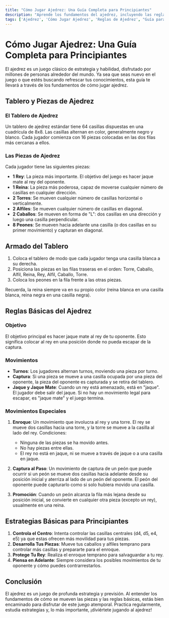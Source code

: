 ```yaml
---
title: "Cómo Jugar Ajedrez: Una Guía Completa para Principiantes"
description: "Aprende los fundamentos del ajedrez, incluyendo las reglas, cómo se mueve cada pieza y estrategias para principiantes. Comienza tu viaje para convertirte en un maestro del ajedrez hoy."
tags: ['Ajedrez', 'Cómo Jugar Ajedrez', 'Reglas de Ajedrez', "Guía para Principiantes de Ajedrez"]
---
```


# Cómo Jugar Ajedrez: Una Guía Completa para Principiantes

El ajedrez es un juego clásico de estrategia y habilidad, disfrutado por millones de personas alrededor del mundo. Ya sea que seas nuevo en el juego o que estés buscando refrescar tus conocimientos, esta guía te llevará a través de los fundamentos de cómo jugar ajedrez.

## Tablero y Piezas de Ajedrez

### El Tablero de Ajedrez
Un tablero de ajedrez estándar tiene 64 casillas dispuestas en una cuadrícula de 8x8. Las casillas alternan en color, generalmente negro y blanco. Cada jugador comienza con 16 piezas colocadas en las dos filas más cercanas a ellos.

### Las Piezas de Ajedrez
Cada jugador tiene las siguientes piezas:
- **1 Rey**: La pieza más importante. El objetivo del juego es hacer jaque mate al rey del oponente.
- **1 Reina**: La pieza más poderosa, capaz de moverse cualquier número de casillas en cualquier dirección.
- **2 Torres**: Se mueven cualquier número de casillas horizontal o verticalmente.
- **2 Alfiles**: Se mueven cualquier número de casillas en diagonal.
- **2 Caballos**: Se mueven en forma de "L": dos casillas en una dirección y luego una casilla perpendicular.
- **8 Peones**: Se mueven hacia adelante una casilla (o dos casillas en su primer movimiento) y capturan en diagonal.

## Armado del Tablero
1. Coloca el tablero de modo que cada jugador tenga una casilla blanca a su derecha.
2. Posiciona las piezas en las filas traseras en el orden: Torre, Caballo, Alfil, Reina, Rey, Alfil, Caballo, Torre.
3. Coloca los peones en la fila frente a las otras piezas.

Recuerda, la reina siempre va en su propio color (reina blanca en una casilla blanca, reina negra en una casilla negra).

## Reglas Básicas del Ajedrez

### Objetivo
El objetivo principal es hacer jaque mate al rey de tu oponente. Esto significa colocar al rey en una posición donde no pueda escapar de la captura.

### Movimientos
- **Turnos**: Los jugadores alternan turnos, moviendo una pieza por turno.
- **Captura**: Si una pieza se mueve a una casilla ocupada por una pieza del oponente, la pieza del oponente es capturada y se retira del tablero.
- **Jaque y Jaque Mate**: Cuando un rey está amenazado, está en "jaque". El jugador debe salir del jaque. Si no hay un movimiento legal para escapar, es "jaque mate" y el juego termina.

### Movimientos Especiales
1. **Enroque**: Un movimiento que involucra al rey y una torre. El rey se mueve dos casillas hacia una torre, y la torre se mueve a la casilla al lado del rey. Condiciones:
   - Ninguna de las piezas se ha movido antes.
   - No hay piezas entre ellas.
   - El rey no está en jaque, ni se mueve a través de jaque o a una casilla en jaque.

2. **Captura al Paso**: Un movimiento de captura de un peón que puede ocurrir si un peón se mueve dos casillas hacia adelante desde su posición inicial y aterriza al lado de un peón del oponente. El peón del oponente puede capturarlo como si solo hubiera movido una casilla.

3. **Promoción**: Cuando un peón alcanza la fila más lejana desde su posición inicial, se convierte en cualquier otra pieza (excepto un rey), usualmente en una reina.

## Estrategias Básicas para Principiantes
1. **Controla el Centro**: Intenta controlar las casillas centrales (d4, d5, e4, e5) ya que estas ofrecen más movilidad para tus piezas.
2. **Desarrolla Tus Piezas**: Mueve tus caballos y alfiles temprano para controlar más casillas y prepararte para el enroque.
3. **Protege Tu Rey**: Realiza el enroque temprano para salvaguardar a tu rey.
4. **Piensa en Adelante**: Siempre considera los posibles movimientos de tu oponente y cómo puedes contrarrestarlos.

## Conclusión
El ajedrez es un juego de profunda estrategia y previsión. Al entender los fundamentos de cómo se mueven las piezas y las reglas básicas, estás bien encaminado para disfrutar de este juego atemporal. Practica regularmente, estudia estrategias y, lo más importante, ¡diviértete jugando al ajedrez!
